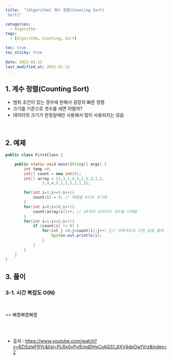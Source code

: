 ```yaml
---
title:  "[Algorithm] 계수 정렬(Counting Sort)
 Sort)"

categories:
  - Algorithm
tags:
  - [Algorithm, Counting, Sort]

toc: true
toc_sticky: true
 
date: 2022-01-12
last_modified_at: 2022-01-12
---
```




## 1. 계수 정렬(Counting Sort)
- 범위 조건이 있는 경우에 한해서 굉장히 빠른 정렬
- 크기를 기준으로 갯수를 세면 어떨까?
- 데이터의 크기가 한정일때만 사용해서 많이 사용되지는 않음

<br>

## 2. 예제

```java
public class FirstClass {

    public static void main(String[] args) {
        int temp =0;
        int[] count = new int[6];
        int[] array = {1,3,2,4,3,2,5,3,1,2,
                3,4,4,5,2,1,5,2,1,5};

        for(int i=1;i<=5;i++){
            count[i] = 0; // 배열을 0으로 초기화
        }
        for(int i=0;i<20;i++){
            count[array[i]]++; // 20개의 데이터의 개수를 더해줌
        }
        for(int i=1;i<=5;i++){
            if (count[i] != 0) {
                for(int j =0;j<count[i];j++) {// 반복적으로 더한 값을 출력
                    System.out.println(i);
                }
            }
        }
    }
}
```

## 3. 풀이

### 3-1. 시간 복잡도 O(N)

<br>

=> 빠름빠름빠름

<br>
<br>




- 출처 : https://www.youtube.com/watch?v=8ZiSzteFRYc&list=PLRx0vPvlEmdDHxCvAQS1_6XV4deOwfVrz&index=2
